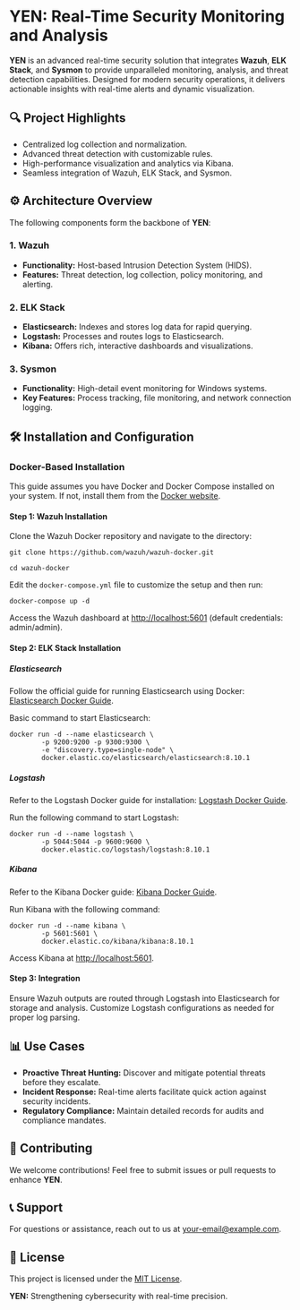 
</head>
<body>
    <h1>YEN: Real-Time Security Monitoring and Analysis</h1>
    <p><strong>YEN</strong> is an advanced real-time security solution that integrates <strong>Wazuh</strong>, <strong>ELK Stack</strong>, and <strong>Sysmon</strong> to provide unparalleled monitoring, analysis, and threat detection capabilities. Designed for modern security operations, it delivers actionable insights with real-time alerts and dynamic visualization.</p>
    
<h2>🔍 Project Highlights</h2>
    <div class="highlight">
        <ul>
            <li>Centralized log collection and normalization.</li>
            <li>Advanced threat detection with customizable rules.</li>
            <li>High-performance visualization and analytics via Kibana.</li>
            <li>Seamless integration of Wazuh, ELK Stack, and Sysmon.</li>
        </ul>
    </div>
    
<h2>⚙️ Architecture Overview</h2>
    <p>The following components form the backbone of <strong>YEN</strong>:</p>
    <h3>1. Wazuh</h3>
    <ul>
        <li><strong>Functionality:</strong> Host-based Intrusion Detection System (HIDS).</li>
        <li><strong>Features:</strong> Threat detection, log collection, policy monitoring, and alerting.</li>
    </ul>
    <h3>2. ELK Stack</h3>
    <ul>
        <li><strong>Elasticsearch:</strong> Indexes and stores log data for rapid querying.</li>
        <li><strong>Logstash:</strong> Processes and routes logs to Elasticsearch.</li>
        <li><strong>Kibana:</strong> Offers rich, interactive dashboards and visualizations.</li>
    </ul>
    <h3>3. Sysmon</h3>
    <ul>
        <li><strong>Functionality:</strong> High-detail event monitoring for Windows systems.</li>
        <li><strong>Key Features:</strong> Process tracking, file monitoring, and network connection logging.</li>
    </ul>
    
   <h2>🛠️ Installation and Configuration</h2>
    <h3>Docker-Based Installation</h3>
    <p>This guide assumes you have Docker and Docker Compose installed on your system. If not, install them from the <a href="https://docs.docker.com/get-docker/" target="_blank">Docker website</a>.</p>
    
<h4>Step 1: Wazuh Installation</h4>
    <p>Clone the Wazuh Docker repository and navigate to the directory:</p>
    <pre><code>git clone https://github.com/wazuh/wazuh-docker.git</code></pre>
    <pre><code>cd wazuh-docker</code></pre>
    <p>Edit the <code>docker-compose.yml</code> file to customize the setup and then run:</p>
    <pre><code>docker-compose up -d</code></pre>
    <p>Access the Wazuh dashboard at <a href="http://localhost:5601" target="_blank">http://localhost:5601</a> (default credentials: admin/admin).</p>
    
<h4>Step 2: ELK Stack Installation</h4>
    <h5>Elasticsearch</h5>
    <p>Follow the official guide for running Elasticsearch using Docker: <a href="https://www.elastic.co/guide/en/elasticsearch/reference/current/docker.html" target="_blank">Elasticsearch Docker Guide</a>.</p>
    <p>Basic command to start Elasticsearch:</p>
    <pre><code>docker run -d --name elasticsearch \
        -p 9200:9200 -p 9300:9300 \
        -e "discovery.type=single-node" \
        docker.elastic.co/elasticsearch/elasticsearch:8.10.1</code></pre>
    
<h5>Logstash</h5>
    <p>Refer to the Logstash Docker guide for installation: <a href="https://www.elastic.co/guide/en/logstash/current/docker.html" target="_blank">Logstash Docker Guide</a>.</p>
    <p>Run the following command to start Logstash:</p>
    <pre><code>docker run -d --name logstash \
        -p 5044:5044 -p 9600:9600 \
        docker.elastic.co/logstash/logstash:8.10.1</code></pre>
    
 <h5>Kibana</h5>
    <p>Refer to the Kibana Docker guide: <a href="https://www.elastic.co/guide/en/kibana/current/docker.html" target="_blank">Kibana Docker Guide</a>.</p>
    <p>Run Kibana with the following command:</p>
    <pre><code>docker run -d --name kibana \
        -p 5601:5601 \
        docker.elastic.co/kibana/kibana:8.10.1</code></pre>
    <p>Access Kibana at <a href="http://localhost:5601" target="_blank">http://localhost:5601</a>.</p>
    
<h4>Step 3: Integration</h4>
    <p>Ensure Wazuh outputs are routed through Logstash into Elasticsearch for storage and analysis. Customize Logstash configurations as needed for proper log parsing.</p>
    
 <h2>📊 Use Cases</h2>
    <ul>
        <li><strong>Proactive Threat Hunting:</strong> Discover and mitigate potential threats before they escalate.</li>
        <li><strong>Incident Response:</strong> Real-time alerts facilitate quick action against security incidents.</li>
        <li><strong>Regulatory Compliance:</strong> Maintain detailed records for audits and compliance mandates.</li>
    </ul>
    
 <h2>🤝 Contributing</h2>
    <p>We welcome contributions! Feel free to submit issues or pull requests to enhance <strong>YEN</strong>.</p>
    
<h2>📞 Support</h2>
    <p>For questions or assistance, reach out to us at <a href="mailto:your-email@example.com">your-email@example.com</a>.</p>
    
<h2>📄 License</h2>
    <p>This project is licensed under the <a href="LICENSE">MIT License</a>.</p>
    
   <footer>
        <p><strong>YEN:</strong> Strengthening cybersecurity with real-time precision.</p>
    </footer>
</body>
</html>
